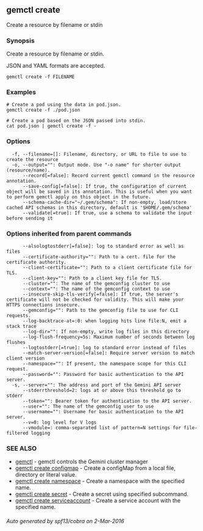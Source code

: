 ---
---

## gemctl create

Create a resource by filename or stdin

### Synopsis


Create a resource by filename or stdin.

JSON and YAML formats are accepted.

```
gemctl create -f FILENAME
```

### Examples

```
# Create a pod using the data in pod.json.
gemctl create -f ./pod.json

# Create a pod based on the JSON passed into stdin.
cat pod.json | gemctl create -f -
```

### Options

```
  -f, --filename=[]: Filename, directory, or URL to file to use to create the resource
  -o, --output="": Output mode. Use "-o name" for shorter output (resource/name).
      --record[=false]: Record current gemctl command in the resource annotation.
      --save-config[=false]: If true, the configuration of current object will be saved in its annotation. This is useful when you want to perform gemctl apply on this object in the future.
      --schema-cache-dir="~/.gem/schema": If non-empty, load/store cached API schemas in this directory, default is '$HOME/.gem/schema'
      --validate[=true]: If true, use a schema to validate the input before sending it
```

### Options inherited from parent commands

```
      --alsologtostderr[=false]: log to standard error as well as files
      --certificate-authority="": Path to a cert. file for the certificate authority.
      --client-certificate="": Path to a client certificate file for TLS.
      --client-key="": Path to a client key file for TLS.
      --cluster="": The name of the gemconfig cluster to use
      --context="": The name of the gemconfig context to use
      --insecure-skip-tls-verify[=false]: If true, the server's certificate will not be checked for validity. This will make your HTTPS connections insecure.
      --gemconfig="": Path to the gemconfig file to use for CLI requests.
      --log-backtrace-at=:0: when logging hits line file:N, emit a stack trace
      --log-dir="": If non-empty, write log files in this directory
      --log-flush-frequency=5s: Maximum number of seconds between log flushes
      --logtostderr[=true]: log to standard error instead of files
      --match-server-version[=false]: Require server version to match client version
      --namespace="": If present, the namespace scope for this CLI request.
      --password="": Password for basic authentication to the API server.
  -s, --server="": The address and port of the Gemini API server
      --stderrthreshold=2: logs at or above this threshold go to stderr
      --token="": Bearer token for authentication to the API server.
      --user="": The name of the gemconfig user to use
      --username="": Username for basic authentication to the API server.
      --v=0: log level for V logs
      --vmodule=: comma-separated list of pattern=N settings for file-filtered logging
```

### SEE ALSO

* [gemctl](/docs/user-guide/gemctl/gemctl/)	 - gemctl controls the Gemini cluster manager
* [gemctl create configmap](/docs/user-guide/gemctl/gemctl_create_configmap/)	 - Create a configMap from a local file, directory or literal value.
* [gemctl create namespace](/docs/user-guide/gemctl/gemctl_create_namespace/)	 - Create a namespace with the specified name.
* [gemctl create secret](/docs/user-guide/gemctl/gemctl_create_secret/)	 - Create a secret using specified subcommand.
* [gemctl create serviceaccount](/docs/user-guide/gemctl/gemctl_create_serviceaccount/)	 - Create a service account with the specified name.

###### Auto generated by spf13/cobra on 2-Mar-2016
